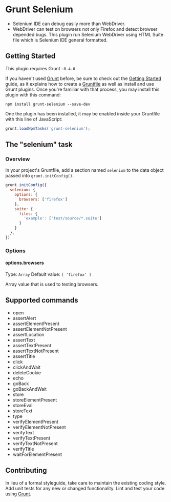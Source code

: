 # Grunt Selenium

- Selenium IDE can debug easily more than WebDriver.
- WebDriver can test on browsers not only Firefox and detect browser depended bugs.
This plugin run Selenium WebDriver using HTML Suite file which is Selenium IDE general formatted.

## Getting Started
This plugin requires Grunt `~0.4.0`

If you haven't used [Grunt](http://gruntjs.com/) before, be sure to check out the [Getting Started](http://gruntjs.com/getting-started) guide, as it explains how to create a [Gruntfile](http://gruntjs.com/sample-gruntfile) as well as install and use Grunt plugins. Once you're familiar with that process, you may install this plugin with this command:

```shell
npm install grunt-selenium --save-dev
```

One the plugin has been installed, it may be enabled inside your Gruntfile with this line of JavaScript:

```js
grunt.loadNpmTasks('grunt-selenium');
```

## The "selenium" task

### Overview
In your project's Gruntfile, add a section named `selenium` to the data object passed into `grunt.initConfig()`.

```js
grunt.initConfig({
  selenium: {
    options: {
      browsers: ['firefox']
    },
    suite: {
      files: {
        'example': ['test/source/*.suite']
      }
    }
  },
})
```

### Options

#### options.browsers
Type: `Array`
Default value: `[ 'firefox' ]`

Array value that is used to testing browsers.

## Supported commands
  - open
  - assertAlert
  - assertElementPresent
  - assertElementNotPresent
  - assertLocation
  - assertText
  - assertTextPresent
  - assertTextNotPresent
  - assertTitle
  - click
  - clickAndWait
  - deleteCookie
  - echo
  - goBack
  - goBackAndWait
  - store
  - storeElementPresent
  - storeEval
  - storeText
  - type
  - verifyElementPresent
  - verifyElementNotPresent
  - verifyText
  - verifyTextPresent
  - verifyTextNotPresent
  - verifyTitle
  - waitForElementPresent


## Contributing
In lieu of a formal styleguide, take care to maintain the existing coding style. Add unit tests for any new or changed functionality. Lint and test your code using [Grunt](http://gruntjs.com/).

